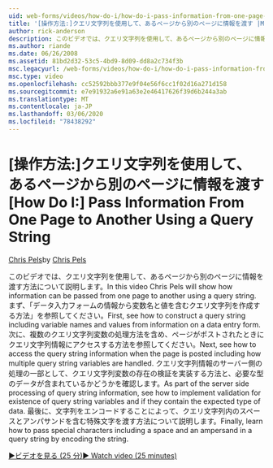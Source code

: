 ```yaml
---
uid: web-forms/videos/how-do-i/how-do-i-pass-information-from-one-page-to-another-using-a-query-string
title: '[操作方法:]クエリ文字列を使用して、あるページから別のページに情報を渡す |Microsoft Docs'
author: rick-anderson
description: このビデオでは、クエリ文字列を使用して、あるページから別のページに情報を渡す方法について説明します。 最初に、「クエリ文字列を作成する方法」を参照してください。
ms.author: riande
ms.date: 06/26/2008
ms.assetid: 81bd2d32-53c5-4bd9-8d09-dd8a2c734f3b
msc.legacyurl: /web-forms/videos/how-do-i/how-do-i-pass-information-from-one-page-to-another-using-a-query-string
msc.type: video
ms.openlocfilehash: cc52592bbb377e9f04e56f6cc1f02d16a271d158
ms.sourcegitcommit: e7e91932a6e91a63e2e46417626f39d6b244a3ab
ms.translationtype: MT
ms.contentlocale: ja-JP
ms.lasthandoff: 03/06/2020
ms.locfileid: "78438292"
---
```

# <a name="how-do-i-pass-information-from-one-page-to-another-using-a-query-string"></a><span data-ttu-id="a57a8-104">[操作方法:]クエリ文字列を使用して、あるページから別のページに情報を渡す</span><span class="sxs-lookup"><span data-stu-id="a57a8-104">[How Do I:] Pass Information From One Page to Another Using a Query String</span></span>

<span data-ttu-id="a57a8-105">[Chris Pels](https://twitter.com/chrispels)</span><span class="sxs-lookup"><span data-stu-id="a57a8-105">by [Chris Pels](https://twitter.com/chrispels)</span></span>

<span data-ttu-id="a57a8-106">このビデオでは、クエリ文字列を使用して、あるページから別のページに情報を渡す方法について説明します。</span><span class="sxs-lookup"><span data-stu-id="a57a8-106">In this video Chris Pels will show how information can be passed from one page to another using a query string.</span></span> <span data-ttu-id="a57a8-107">まず、「データ入力フォームの情報から変数名と値を含むクエリ文字列を作成する方法」を参照してください。</span><span class="sxs-lookup"><span data-stu-id="a57a8-107">First, see how to construct a query string including variable names and values from information on a data entry form.</span></span> <span data-ttu-id="a57a8-108">次に、複数のクエリ文字列変数の処理方法を含め、ページがポストされたときにクエリ文字列情報にアクセスする方法を参照してください。</span><span class="sxs-lookup"><span data-stu-id="a57a8-108">Next, see how to access the query string information when the page is posted including how multiple query string variables are handled.</span></span> <span data-ttu-id="a57a8-109">クエリ文字列情報のサーバー側の処理の一部として、クエリ文字列変数の存在の検証を実装する方法と、必要な型のデータが含まれているかどうかを確認します。</span><span class="sxs-lookup"><span data-stu-id="a57a8-109">As part of the server side processing of query string information, see how to implement validation for existence of query string variables and if they contain the expected type of data.</span></span> <span data-ttu-id="a57a8-110">最後に、文字列をエンコードすることによって、クエリ文字列内のスペースとアンパサンドを含む特殊文字を渡す方法について説明します。</span><span class="sxs-lookup"><span data-stu-id="a57a8-110">Finally, learn how to pass special characters including a space and an ampersand in a query string by encoding the string.</span></span>

[<span data-ttu-id="a57a8-111">&#9654;ビデオを見る (25 分)</span><span class="sxs-lookup"><span data-stu-id="a57a8-111">&#9654; Watch video (25 minutes)</span></span>](https://channel9.msdn.com/Blogs/ASP-NET-Site-Videos/how-do-i-pass-information-from-one-page-to-another-using-a-query-string)

